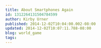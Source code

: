 ```yaml
---
title: About Smartphones Again
id: 1312264131504784599
author: Kirby Urner
published: 2014-12-02T10:04:00.002-08:00
updated: 2014-12-02T10:07:11.788-08:00
blog: world_game
tags: 
---
```


